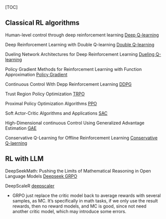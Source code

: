 [TOC]

## Classical RL algorithms

Human-level control through deep reinforcement learning [Deep Q-learning](https://storage.googleapis.com/deepmind-media/dqn/DQNNaturePaper.pdf)

Deep Reinforcement Learning with Double Q-learning [Double Q-learning](https://arxiv.org/pdf/1509.06461)

Dueling Network Architectures for Deep Reinforcement Learning [Dueling Q-learning](https://arxiv.org/pdf/1511.06581)

Policy Gradient Methods for Reinforcement Learning with Function Approximation [Policy Gradient](https://proceedings.neurips.cc/paper_files/paper/1999/file/464d828b85b0bed98e80ade0a5c43b0f-Paper.pdf)

Continuous Control With Depp Reinforcement Learning [DDPG](https://arxiv.org/pdf/1509.02971)

Trust Region Policy Optimization [TRPO](https://arxiv.org/pdf/1502.05477)

Proximal Policy Optimization Algorithms [PPO](https://arxiv.org/pdf/1707.06347)

Soft Actor-Critic Algorithms and Applications [SAC](https://arxiv.org/pdf/1812.05905)

High-Dimensional continuous Control Using Generalized Advantage Estimation [GAE](https://arxiv.org/pdf/1506.02438)

Conservative Q-Learning for Offline Reinforcement Learning [Conservative Q-laerning](https://arxiv.org/pdf/2006.04779)



## RL with LLM

DeepSeekMath: Pushing the Limits of Mathematical Reasoning in Open Language Models [Deepseek GRPO](https://arxiv.org/pdf/2402.03300)

DeepScaleR [deepscaler](https://pretty-radio-b75.notion.site/DeepScaleR-Surpassing-O1-Preview-with-a-1-5B-Model-by-Scaling-RL-19681902c1468005bed8ca303013a4e2)

* GRPO just replace the critic model back to average rewards with several samples, as MC. It’s specifically in math tasks, if we only use the result rewards, then no reward models, and MC is good, since not need another critic model, which may introduce some errors.

